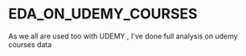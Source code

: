 # EDA_ON_UDEMY_COURSES
As we all are used too with UDEMY , I've done full analysis on udemy courses data


